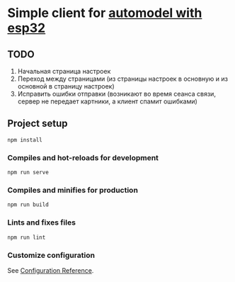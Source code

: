 # Simple client for [automodel with esp32](https://github.com/Mogreine/CarProject)

## TODO
1. Начальная страница настроек
2. Переход между страницами (из страницы настроек в основную и из основной в страницу настроек)
3. Исправить ошибки отправки (возникают во время сеанса связи, сервер не передает картники, а клиент спамит ошибками)

## Project setup
```
npm install
```

### Compiles and hot-reloads for development
```
npm run serve
```

### Compiles and minifies for production
```
npm run build
```

### Lints and fixes files
```
npm run lint
```

### Customize configuration
See [Configuration Reference](https://cli.vuejs.org/config/).
